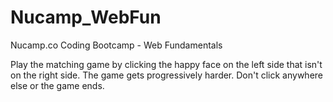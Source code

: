 # Nucamp_WebFun
Nucamp.co Coding Bootcamp - Web Fundamentals

Play the matching game by clicking the happy face on the left side that isn't on the right side. The game gets progressively harder. Don't click anywhere else or the game ends.
